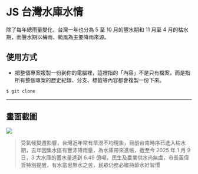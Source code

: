 # JS 台灣水庫水情

除了每年總雨量變化，台灣一年也分為 5 至 10 月的豐水期和 11 月至 4 月的枯水期，而豐水期以梅雨、颱風為主要降雨來源。

## 使用方式
- 把整個專案複製一份到你的電腦裡，這裡指的「內容」不是只有檔案，而是指所有整個專案的歷史紀錄、分支、標籤等內容都會複製一份下來。
```sh
$ git clone
```

----

## 畫面截圖
![](https://i.imgur.com/QC158nr.png)
> 受氣候變遷影響，台灣近年常有旱澇不均現象，目前台南時序已進入枯水期，去年因集水區有豐沛降雨量，為水庫帶來進帳，截至今 2025 年 1 月 9 日，3 大水庫的蓄水量達到 6.49 億噸，民生及農業供水尚無虞，市長黃偉哲特別提醒，有水當思無水之苦，民眾仍務必維持節水好習慣
